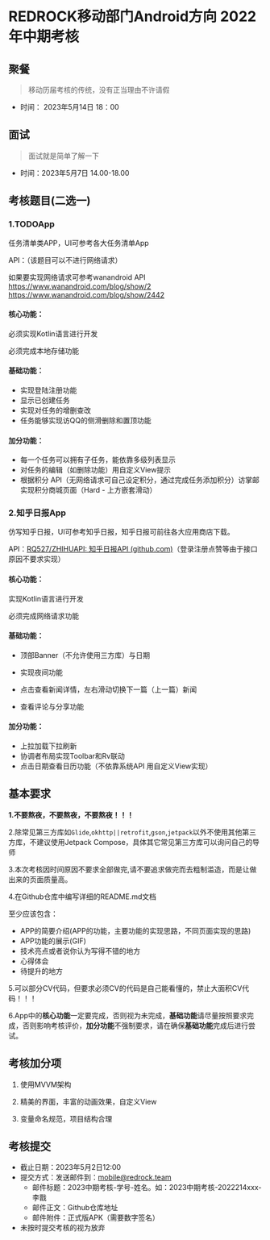 # REDROCK移动部门Android方向 2022年中期考核

## 聚餐

> 移动历届考核的传统，没有正当理由不许请假

- 时间： 2023年5月14日 18：00

## 面试

> 面试就是简单了解一下

- 时间：2023年5月7日 14.00-18.00

## 考核题目(二选一)

### 1.**TODO**App

任务清单类APP，UI可参考各大任务清单App

API：（该题目可以不进行网络请求）

如果要实现网络请求可参考wanandroid API https://www.wanandroid.com/blog/show/2 https://www.wanandroid.com/blog/show/2442

#### 核心功能：

必须实现Kotlin语言进行开发

必须完成本地存储功能

#### 基础功能：

- 实现登陆注册功能
- 显示已创建任务
- 实现对任务的增删查改
- 任务能够实现访QQ的侧滑删除和置顶功能

#### 加分功能：

- 每一个任务可以拥有子任务，能依靠多级列表显示
- 对任务的编辑（如删除功能）用自定义View提示
- 根据积分 API（无网络请求可自己设定积分，通过完成任务添加积分）访掌邮实现积分商城页面（Hard - 上方嵌套滑动）



### 2.知乎日报App

仿写知乎日报，UI可参考知乎日报，知乎日报可前往各大应用商店下载。

API：[RQ527/ZHIHUAPI: 知乎日报API (github.com)](https://github.com/RQ527/ZHIHUAPI)（登录注册点赞等由于接口原因不要求实现）

#### 核心功能：

实现Kotlin语言进行开发

必须完成网络请求功能

#### 基础功能：

- 顶部Banner（不允许使用三方库）与日期

- 实现夜间功能

- 点击查看新闻详情，左右滑动切换下一篇（上一篇）新闻

- 查看评论与分享功能

  

#### 加分功能：

- 上拉加载下拉刷新
- 协调者布局实现Toolbar和Rv联动
- 点击日期查看日历功能（不依靠系统API 用自定义View实现）

## 基本要求

**1.不要熬夜，不要熬夜，不要熬夜！！！**

2.除常见第三方库如`Glide`,`okhttp||retrofit`,`gson`,`jetpack`以外不使用其他第三方库，不建议使用Jetpack Compose，具体其它常见第三方库可以询问自己的导师

3.本次考核因时间原因不要求全部做完,请不要追求做完而去粗制滥造，而是让做出来的页面质量高。

4.在Github仓库中编写详细的README.md文档

至少应该包含：

- APP的简要介绍(APP的功能，主要功能的实现思路，不同页面实现的思路)
- APP功能的展示(GIF)
- 技术亮点或者说你认为写得不错的地方
- 心得体会
- 待提升的地方

5.可以部分CV代码，但要求必须CV的代码是自己能看懂的，禁止大面积CV代码！！！

6.App中的**核心功能**一定要完成，否则视为未完成，**基础功能**请尽量按照要求完成，否则影响考核评价，**加分功能**不强制要求，请在确保**基础功能**完成后进行尝试。

## 考核加分项

1. 使用MVVM架构

2. 精美的界面，丰富的动画效果，自定义View

3. 变量命名规范，项目结构合理


## 考核提交

- 截止日期：2023年5月2日12:00
- 提交方式：发送邮件到：mobile@redrock.team
  - 邮件标题：2023中期考核-学号-姓名。如：2023中期考核-2022214xxx-李戬
  - 邮件正文：Github仓库地址
  - 邮件附件：正式版APK（需要数字签名）
- 未按时提交考核的视为放弃
